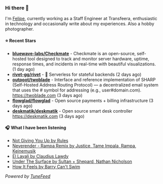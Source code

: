 ### Hi there 👋

I'm [Felipe](https://felipevm.com), currently working as a Staff Engineer at Transfeera, enthusiastic in technology and occasionally write about my experiences. Also a hobby photographer.

#### ⭐ Recent Stars
- **[bluewave-labs/Checkmate](https://github.com/bluewave-labs/Checkmate)** - Checkmate is an open-source, self-hosted tool designed to track and monitor server hardware, uptime, response times, and incidents in real-time with beautiful visualizations. (1 day ago)
- **[rivet-gg/rivet](https://github.com/rivet-gg/rivet)** - 🔩 Serverless for stateful backends (2 days ago)
- **[outpoot/twoblade](https://github.com/outpoot/twoblade)** - Interface and reference implementation of SHARP (Self-Hosted Address Routing Protocol) — a decentralized email system that uses the # symbol for addressing (e.g., user#domain.com). https://twoblade.com (3 days ago)
- **[flowglad/flowglad](https://github.com/flowglad/flowglad)** - Open source payments &#43; billing infrastructure (3 days ago)
- **[deskmatik/deskmatik](https://github.com/deskmatik/deskmatik)** - Open source smart desk controller https://deskmatik.com (3 days ago)

#### 🎧 What I have been listening
- [Not Giving You Up by Rules](https://open.spotify.com/track/5s7KszYX1mfvpKA7XCMvfw)
- [Neverender - Rampa Remix by Justice, Tame Impala, Rampa, Keinemusik](https://open.spotify.com/track/5EtJ3keh0umOlQ0kHXvNIS)
- [El Layali by Claudius Lawdy](https://open.spotify.com/track/3fvykC6h0K8V7zpWroIkhE)
- [Under The Surface by Sultan &#43; Shepard, Nathan Nicholson](https://open.spotify.com/track/6u3h5vhjyNTkGziCxwJ3o1)
- [How It Feels by Barry Can&#39;t Swim](https://open.spotify.com/track/2DSQvvaojC1yu5phfWDKuB)

_Powered by [TuneFeed](https://tunefeed.app?ref=github.com)_
